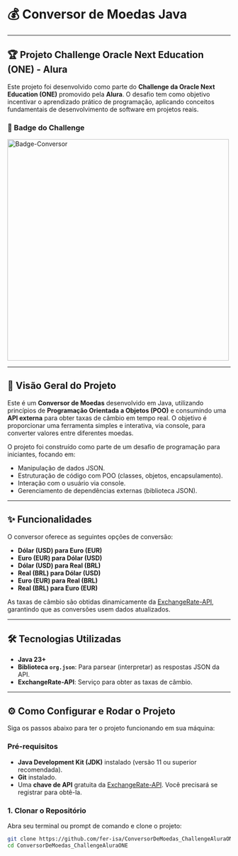 # 💰 Conversor de Moedas Java

---

## 🏆 Projeto Challenge Oracle Next Education (ONE) - Alura

Este projeto foi desenvolvido como parte do **Challenge da Oracle Next Education (ONE)** promovido pela **Alura**. O desafio tem como objetivo incentivar o aprendizado prático de programação, aplicando conceitos fundamentais de desenvolvimento de software em projetos reais.

### 🥇 Badge do Challenge

<!-- Insira o badge oficial do Challenge abaixo -->
<img width="500" height="500" alt="Badge-Conversor" src="https://github.com/user-attachments/assets/098b171e-07b1-45d0-a8c7-ed90eba9d91f" />


---

## 🚀 Visão Geral do Projeto

Este é um **Conversor de Moedas** desenvolvido em Java, utilizando princípios de **Programação Orientada a Objetos (POO)** e consumindo uma **API externa** para obter taxas de câmbio em tempo real. O objetivo é proporcionar uma ferramenta simples e interativa, via console, para converter valores entre diferentes moedas.

O projeto foi construído como parte de um desafio de programação para iniciantes, focando em:

* Manipulação de dados JSON.
* Estruturação de código com POO (classes, objetos, encapsulamento).
* Interação com o usuário via console.
* Gerenciamento de dependências externas (biblioteca JSON).

---

## ✨ Funcionalidades

O conversor oferece as seguintes opções de conversão:

* **Dólar (USD) para Euro (EUR)**
* **Euro (EUR) para Dólar (USD)**
* **Dólar (USD) para Real (BRL)**
* **Real (BRL) para Dólar (USD)**
* **Euro (EUR) para Real (BRL)**
* **Real (BRL) para Euro (EUR)**

As taxas de câmbio são obtidas dinamicamente da [ExchangeRate-API](https://www.exchangerate-api.com/), garantindo que as conversões usem dados atualizados.

---

## 🛠️ Tecnologias Utilizadas

* **Java 23+**
* **Biblioteca `org.json`**: Para parsear (interpretar) as respostas JSON da API.
* **ExchangeRate-API**: Serviço para obter as taxas de câmbio.

---

## ⚙️ Como Configurar e Rodar o Projeto

Siga os passos abaixo para ter o projeto funcionando em sua máquina:

### Pré-requisitos

* **Java Development Kit (JDK)** instalado (versão 11 ou superior recomendada).
* **Git** instalado.
* Uma **chave de API** gratuita da [ExchangeRate-API](https://www.exchangerate-api.com/). Você precisará se registrar para obtê-la.

### 1. Clonar o Repositório

Abra seu terminal ou prompt de comando e clone o projeto:

```bash
git clone https://github.com/fer-isa/ConversorDeMoedas_ChallengeAluraONE.git
cd ConversorDeMoedas_ChallengeAluraONE
